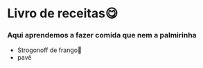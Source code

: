 <h1>Livro de receitas😋</h1>

### **Aqui aprendemos a fazer comida que nem a palmirinha**

- Strogonoff de frango🐔
- pavê
